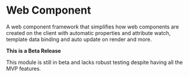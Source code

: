 # Web Component
A web component framework that simplifies how web components are created on the client with 
automatic properties and attribute watch, template data binding and auto update on render and more.

**This is a Beta Release**

This module is still in beta and lacks robust testing despite having all the MVP features.
